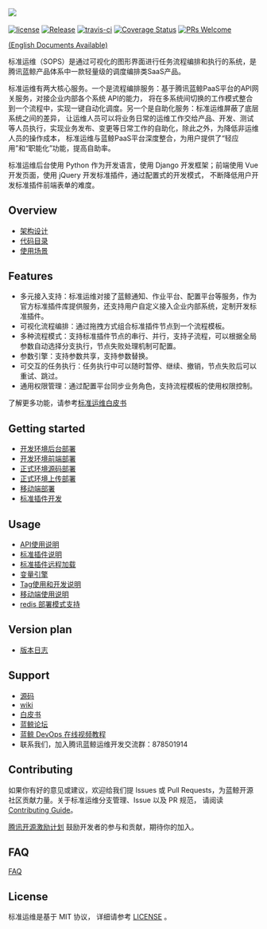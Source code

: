 ![](docs/resource/img/logo_zh.png)
---
[![license](https://img.shields.io/badge/license-MIT-brightgreen.svg)](https://github.com/Tencent/bk-sops/blob/master/LICENSE)
[![Release](https://img.shields.io/badge/release-3.6.25-brightgreen.svg)](https://github.com/Tencent/bk-sops/releases)
[![travis-ci](https://travis-ci.com/Tencent/bk-sops.svg?branch=master)](https://travis-ci.com/Tencent/bk-sops)
[![Coverage Status](https://codecov.io/gh/Tencent/bk-sops/branch/master/graph/badge.svg)](https://codecov.io/gh/Tencent/bk-sops)
[![PRs Welcome](https://img.shields.io/badge/PRs-welcome-brightgreen.svg)](https://github.com/Tencent/bk-sops/pulls)

[(English Documents Available)](readme_en.md)

标准运维（SOPS）是通过可视化的图形界面进行任务流程编排和执行的系统，是腾讯蓝鲸产品体系中一款轻量级的调度编排类SaaS产品。

标准运维有两大核心服务。一个是流程编排服务：基于腾讯蓝鲸PaaS平台的API网关服务，对接企业内部各个系统 API的能力，
将在多系统间切换的工作模式整合到一个流程中，实现一键自动化调度。另一个是自助化服务：标准运维屏蔽了底层系统之间的差异，
让运维人员可以将业务日常的运维工作交给产品、开发、测试等人员执行，实现业务发布、变更等日常工作的自助化，除此之外，为降低非运维人员的操作成本，
标准运维与蓝鲸PaaS平台深度整合，为用户提供了“轻应用”和“职能化”功能，提高自助率。

标准运维后台使用 Python 作为开发语言，使用 Django 开发框架；前端使用 Vue 开发页面，使用 jQuery 开发标准插件，通过配置式的开发模式，
不断降低用户开发标准插件前端表单的难度。


## Overview
- [架构设计](docs/overview/architecture.md)
- [代码目录](docs/overview/code_structure.md)
- [使用场景](docs/overview/usecase.md)


## Features
- 多元接入支持：标准运维对接了蓝鲸通知、作业平台、配置平台等服务，作为官方标准插件库提供服务，还支持用户自定义接入企业内部系统，定制开发标准插件。
- 可视化流程编排：通过拖拽方式组合标准插件节点到一个流程模板。
- 多种流程模式：支持标准插件节点的串行、并行，支持子流程，可以根据全局参数自动选择分支执行，节点失败处理机制可配置。
- 参数引擎：支持参数共享，支持参数替换。
- 可交互的任务执行：任务执行中可以随时暂停、继续、撤销，节点失败后可以重试、跳过。
- 通用权限管理：通过配置平台同步业务角色，支持流程模板的使用权限控制。

了解更多功能，请参考[标准运维白皮书](http://docs.bk.tencent.com/product_white_paper/gcloud/)


## Getting started
- [开发环境后台部署](docs/install/dev_deploy.md)
- [开发环境前端部署](docs/install/dev_web.md)
- [正式环境源码部署](docs/install/source_code_deploy.md)
- [正式环境上传部署](docs/install/upload_pack_deploy.md)
- [移动端部署](docs/install/mobile_deploy.md)
- [标准插件开发](docs/develop/dev_plugins.md)


## Usage
- [API使用说明](docs/apidoc/readme.md)
- [标准插件说明](docs/features/plugin_usage.md)
- [标准插件远程加载](docs/features/remote_plugins.md)
- [变量引擎](docs/features/variables_engine.md)
- [Tag使用和开发说明](docs/develop/tag_usage_dev.md)
- [移动端使用说明](docs/features/mobile.md)
- [redis 部署模式支持](docs/features/redis_usage.md)


## Version plan
- [版本日志](docs/release.md)


## Support
- [源码](https://github.com/Tencent/bk-sops/tree/master)
- [wiki](https://github.com/Tencent/bk-sops/wiki)
- [白皮书](http://docs.bk.tencent.com/product_white_paper/gcloud/)
- [蓝鲸论坛](https://bk.tencent.com/s-mart/community)
- [蓝鲸 DevOps 在线视频教程](https://cloud.tencent.com/developer/edu/major-100008)
- 联系我们，加入腾讯蓝鲸运维开发交流群：878501914


## Contributing
如果你有好的意见或建议，欢迎给我们提 Issues 或 Pull Requests，为蓝鲸开源社区贡献力量。关于标准运维分支管理、Issue 以及 PR 规范，
请阅读 [Contributing Guide](docs/CONTRIBUTING.md)。

[腾讯开源激励计划](https://opensource.tencent.com/contribution) 鼓励开发者的参与和贡献，期待你的加入。

## FAQ
[FAQ](docs/wiki/faq.md)


## License
标准运维是基于 MIT 协议， 详细请参考 [LICENSE](LICENSE.txt) 。
